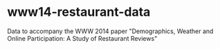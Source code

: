 www14-restaurant-data
=====================

Data to accompany the WWW 2014 paper "Demographics, Weather and Online Participation: A Study of Restaurant Reviews"
